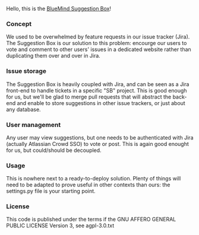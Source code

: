 Hello, this is the [BlueMind Suggestion
Box](https://community.bluemind.net/suggestions/)!

### Concept

We used to be overwhelmed by feature requests in our issue tracker
(Jira). The Suggestion Box is our solution to this problem: encourge
our users to vote and comment to other users' issues in a dedicated
website rather than duplicating them over and over in Jira.

### Issue storage

The Suggestion Box is heavily coupled with Jira, and can be seen as a
Jira front-end to handle tickets in a specific "SB" project. This is
good enough for us, but we'll be glad to merge pull requests that will
abstract the back-end and enable to store suggestions in other issue
trackers, or just about any database.

### User management

Any user may view suggestions, but one needs to be authenticated with
Jira (actually Atlassian Crowd SSO) to vote or post. This is again
good enought for us, but could/should be decoupled.

### Usage

This is nowhere next to a ready-to-deploy solution. Plenty of things
will need to be adapted to prove useful in other contexts than ours:
the settings.py file is your starting point.

### License

This code is published under the terms if the GNU AFFERO GENERAL
PUBLIC LICENSE Version 3, see agpl-3.0.txt